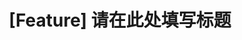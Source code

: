 ---
name: Feature request
about: 提交新功能建议
title: "[Feature] 请在此处填写标题"
labels: enhancement
assignees: ''

---